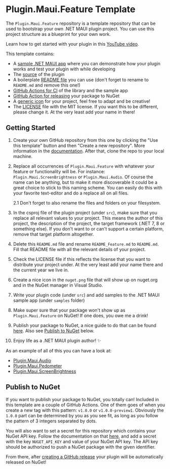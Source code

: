 # Plugin.Maui.Feature Template

The `Plugin.Maui.Feature` repository is a template repository that can be used to bootstrap your own .NET MAUI plugin project. You can use this project structure as a blueprint for your own work.

Learn how to get started with your plugin in this [YouTube video](https://www.youtube.com/watch?v=ZCQrlGT7MhI&list=PLfbOp004UaYVgzmTBNVI0ql2qF0LhSEU1&index=27).

This template contains:

- A [sample .NET MAUI app](samples) where you can demonstrate how your plugin works and test your plugin with while developing
- The [source](src) of the plugin
- A boilerplate [README file](README_Feature.md) you can use (don't forget to rename to `README.md` and remove this one!)
- [GitHub Actions for CI](.github/workflows) of the library and the sample app
- [GitHub Action for releasing](.github/workflows) your package to NuGet
- A [generic icon](nuget.png) for your project, feel free to adapt and be creative!
- The [LICENSE](LICENSE) file with the MIT license. If you want this to be different, please change it. At the very least add your name in there!

## Getting Started

1. Create your own GitHub repository from this one by clicking the "Use this template" button and then "Create a new repository". More information in the [documentation](https://docs.github.com/repositories/creating-and-managing-repositories/creating-a-repository-from-a-template). After that, clone the repo to your local machine.

2. Replace all occurrences of `Plugin.Maui.Feature` with whatever your feature or functionality will be. For instance: `Plugin.Maui.ScreenBrightness` or `Plugin.Maui.Audio`. Of course the name can be anything, but to make it more discoverable it could be a great choice to stick to this naming scheme. You can easily do this with your favorite text-editor and do a replace all on all files.

   2.1 Don't forget to also rename the files and folders on your filesystem.

3. In the csproj file of the plugin project (under `src`), make sure that you replace all relevant values to your project. This means the author of this project, the description of the project, the target framework (.NET 7, 8 or something else). If you don't want to or can't support a certain platform, remove that target platform altogether.

4. Delete this `README.md` file and rename `README_Feature.md` to `README.md`. Fill that README file with all the relevant details of your project.

5. Check the LICENSE file if this reflects the license that you want to distribute your project under. At the very least add your name there and the current year we live in.

6. Create a nice icon in the `nuget.png` file that will show up on nuget.org and in the NuGet manager in Visual Studio.

7. Write your plugin code (under `src`) and add samples to the .NET MAUI sample app (under `samples` folder)

8. Make super sure that your package won't show up as `Plugin.Maui.Feature` on NuGet! If one does, you owe me a drink!

9. Publish your package to NuGet, a nice guide to do that can be found [here](https://learn.microsoft.com/nuget/nuget-org/publish-a-package). Also see [Publish to NuGet](#publish-to-nuget) below.

10. Enjoy life as a .NET MAUI plugin author! ✨

As an example of all of this you can have a look at:

- [Plugin.Maui.Audio](https://github.com/jfversluis/Plugin.Maui.Audio)
- [Plugin.Maui.Pedometer](https://github.com/jfversluis/Plugin.Maui.Pedometer)
- [Plugin.Maui.ScreenBrightness](https://github.com/jfversluis/Plugin.Maui.ScreenBrightness)

## Publish to NuGet

If you want to publish your package to NuGet, you totally can! Included in this template are a couple of GitHub Actions. One of them goes of when you create a new tag with this pattern: `v1.0.0` or `v1.0.0-preview1`. Obviously the `1.0.0` part can be determined by you as you see fit, as long as you follow the pattern of 3 integers separated by dots.

You will also want to set a secret for this repository which contains your NuGet API key. Follow the documentation on that [here](https://docs.github.com/actions/security-guides/encrypted-secrets#creating-encrypted-secrets-for-a-repository), and add a secret with the key `NUGET_API_KEY` and value of your NuGet API key. The API key should be authorized to push a NuGet package with the given identifier. 

From there, after [creating a GitHub release](https://docs.github.com/repositories/releasing-projects-on-github/managing-releases-in-a-repository) your plugin will be automatically released on NuGet!